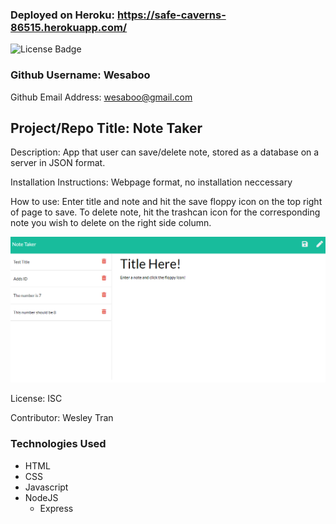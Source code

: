 ### Deployed on Heroku: https://safe-caverns-86515.herokuapp.com/

![License Badge](https://img.shields.io/badge/License-ISC-green.svg)

### Github Username: Wesaboo

Github Email Address: wesaboo@gmail.com

## Project/Repo Title: Note Taker

Description: App that user can save/delete note, stored as a database on a server in JSON format.

Installation Instructions: Webpage format, no installation neccessary

How to use: Enter title and note and hit the save floppy icon on the top right of page to save. To delete note, hit the trashcan icon for the corresponding note you wish to delete on the right side column.

![Screenshot](/public/assets/screenshot/screenshot.png)

License: ISC

Contributor: Wesley Tran

### Technologies Used
- HTML
- CSS
- Javascript
- NodeJS
  - Express